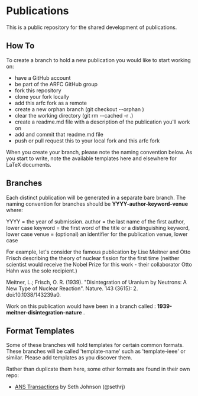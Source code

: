Publications
============

This is a public repository for the shared development of
publications.  

How To
-------

To create a branch to hold a new publication you would like to start working 
on:

- have a GitHub account 
- be part of the ARFC GitHub group
- fork this repository
- clone your fork locally
- add this arfc fork as a remote
- create a new orphan branch (git checkout --orphan <branchname>)
- clear the working directory (git rm --cached -r .)
- create a readme.md file with a description of the publication you'll work on
- add and commit that readme.md file
- push or pull request this to your local fork and this arfc fork

When you create your branch, please note the naming convention below. As you 
start to write, note the available templates here and elsewhere for LaTeX 
documents.

Branches
--------

Each distinct publication will be generated in a separate bare branch. The 
naming convention for branches should be **YYYY-author-keyword-venue** where:

YYYY = the year of submission. 
author = the last name of the first author, lower case
keyword = the first word of the title or a distinguishing keyword, lower case
venue = (optional) an identifier for the publication venue, lower case


For example, let's consider the famous publication by Lise Meitner and Otto Frisch describing the theory of nuclear fission for the first time (neither scientist would receive the Nobel Prize for this work - their collaborator Otto Hahn was the sole recipient.)  

Meitner, L.; Frisch, O. R. (1939). "Disintegration of Uranium by Neutrons: A New Type of Nuclear Reaction". Nature. 143 (3615): 2. doi:10.1038/143239a0.

Work on this publication would have been in a branch called : **1939-meitner-disintegration-nature** .


Format Templates
----------------
Some of these branches will hold templates for certain common formats. These 
branches will be called 'template-name' such as 'template-ieee' or similar. 
Please add templates as you discover them.

Rather than duplicate them here, some other formats are found in their
own repo:

* [ANS Transactions](https://github.com/sethrj/anstrans) by Seth Johnson (@sethrj)
